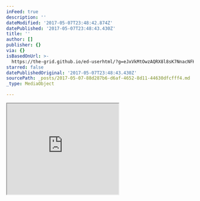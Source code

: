 ```yaml
---
inFeed: true
description: ''
dateModified: '2017-05-07T23:48:42.874Z'
datePublished: '2017-05-07T23:48:43.430Z'
title: ''
author: []
publisher: {}
via: {}
isBasedOnUrl: >-
  https://the-grid.github.io/ed-userhtml/?g=eJxVkMtOwzAQRX8l8sK7NnacNFHplE0RsGMLm2j8SGI1tivHFUq_HkORELsZ3XN0pXuwQ0RniiUqIGUZldt43KLDW_Ab1Mu6JOO2KrjSlMo9BuD0AryiM1wjpwqTGUNcAd3N90ZNoXca1541vKUSvTcxw7u356dafLy3VS3Yy4l3FR0g99JZwWWo6Wz9-fUEvEUUTMima2XNJO9MwzuNTEqxU8PAaYI0Xb02UdpNxWiKqM7Wj73V_wJSfFqdJiCC5XsydpwSkKrJz6JimHPdCMQHUsgQswQkJw7jaP2v-E2mdTZA7sTeB28eSPEz1Z90PJT39Y5fE4FqTQ
starred: false
datePublishedOriginal: '2017-05-07T23:48:43.430Z'
sourcePath: _posts/2017-05-07-88d287b6-d6af-4652-8d11-44630dfcfff4.md
_type: MediaObject

---
```

<iframe src="https://the-grid.github.io/ed-userhtml/?g=eJxVkMtOwzAQRX8l8sK7NnacNFHplE0RsGMLm2j8SGI1tivHFUq_HkORELsZ3XN0pXuwQ0RniiUqIGUZldt43KLDW_Ab1Mu6JOO2KrjSlMo9BuD0AryiM1wjpwqTGUNcAd3N90ZNoXca1541vKUSvTcxw7u356dafLy3VS3Yy4l3FR0g99JZwWWo6Wz9-fUEvEUUTMima2XNJO9MwzuNTEqxU8PAaYI0Xb02UdpNxWiKqM7Wj73V_wJSfFqdJiCC5XsydpwSkKrJz6JimHPdCMQHUsgQswQkJw7jaP2v-E2mdTZA7sTeB28eSPEz1Z90PJT39Y5fE4FqTQ" height="244" style=""></iframe>